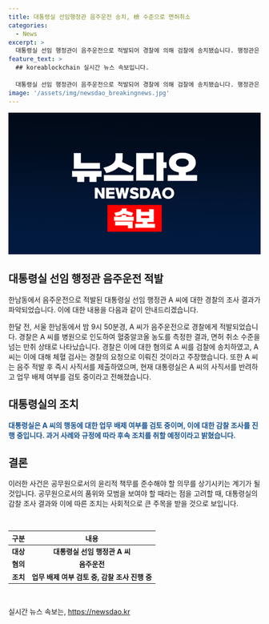 ```yaml
---
title: 대통령실 선임행정관 음주운전 송치, 檢 수준으로 면허취소
categories:
  - News
excerpt: >
  대통령실 선임 행정관이 음주운전으로 적발되어 경찰에 의해 검찰에 송치됐습니다. 행정관은 면허 취소 수준의 만취 상태로 적발되었고, 대통령실은 감찰에 착수했습니다. 현재 대통령실은 A 씨의 사표를 반려하고 업무 배제를 검토 중이며, 향후 조치에 대한 계획을 세우고 있다고 밝혔습니다.
feature_text: >
  ## koreablockchain 실시간 뉴스 속보입니다.

  대통령실 선임 행정관이 음주운전으로 적발되어 경찰에 의해 검찰에 송치됐습니다. 행정관은 면허 취소 수준의 만취 상태로 적발되었고, 대통령실은 감찰에 착수했습니다. 현재 대통령실은 A 씨의 사표를 반려하고 업무 배제를 검토 중이며, 향후 조치에 대한 계획을 세우고 있다고 밝혔습니다.
image: '/assets/img/newsdao_breakingnews.jpg'
---
```


<p><img src="/assets/img/newsdao_breakingnews.jpg" alt="koreablockchain 속보" /></p>

<h2 data-ke-size="size26">대통령실 선임 행정관 음주운전 적발</h2>

<p>한남동에서 음주운전으로 적발된 대통령실 선임 행정관 A 씨에 대한 경찰의 조사 결과가 파악되었습니다. 이에 대한 내용을 다음과 같이 안내드리겠습니다.</p>

<p data-ke-size="size16">한달 전, 서울 한남동에서 밤 9시 50분경, A 씨가 음주운전으로 경찰에게 적발되었습니다. 경찰은 A 씨를 병원으로 인도하여 혈중알코올 농도를 측정한 결과, 면허 취소 수준을 넘는 만취 상태로 나타났습니다. 경찰은 이에 대한 혐의로 A 씨를 검찰에 송치하였고, A 씨는 이에 대해 체혈 검사는 경찰의 요청으로 이뤄진 것이라고 주장했습니다. 또한 A 씨는 음주 적발 후 즉시 사직서를 제출하였으며, 현재 대통령실은 A 씨의 사직서를 반려하고 업무 배제 여부를 검토 중이라고 전해졌습니다.</p>

<h2 data-ke-size="size26">대통령실의 조치</h2>

<p><b><span style="color: #1a5490;">대통령실은 A 씨의 행동에 대한 업무 배제 여부를 검토 중이며, 이에 대한 감찰 조사를 진행 중입니다. 과거 사례와 규정에 따라 후속 조치를 취할 예정이라고 밝혔습니다.</span></b></p>

<h2 data-ke-size="size26">결론</h2>

<p data-ke-size="size16">이러한 사건은 공무원으로서의 윤리적 책무를 준수해야 할 의무를 상기시키는 계기가 될 것입니다. 공무원으로서의 품위와 모범을 보여야 할 때라는 점을 고려할 때, 대통령실의 감찰 조사 결과와 이에 따른 조치는 사회적으로 큰 주목을 받을 것으로 보입니다.</p>

<p data-ke-size="size16">&nbsp;</p>

<table>
    <thead>
        <tr>
            <th style="text-align: center;">구분</th>
            <th style="text-align: center;">내용</th>
        </tr>
    </thead>
    <tbody>
        <tr>
            <td style="text-align: center;"><b>대상</b></td>
            <td style="text-align: center;"><b>대통령실 선임 행정관 A 씨</b></td>
        </tr>
        <tr>
            <td style="text-align: center;"><b>혐의</b></td>
            <td style="text-align: center;"><b>음주운전</b></td>
        </tr>
        <tr>
            <td style="text-align: center;"><b>조치</b></td>
            <td style="text-align: center;"><b>업무 배제 여부 검토 중, 감찰 조사 진행 중</b></td>
        </tr>
    </tbody>
</table>

<p data-ke-size="size16">&nbsp;</p>
실시간 뉴스 속보는, <a href="https://newsdao.kr" rel="dofollow">https://newsdao.kr</a>


